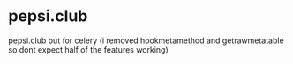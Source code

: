 # pepsi.club
pepsi.club but for celery
(i removed hookmetamethod and getrawmetatable so dont expect half of the features working)

